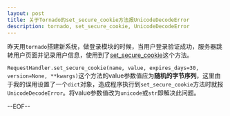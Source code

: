 ```yaml
---
layout: post
title: 关于Tornado的set_secure_cookie方法报UnicodeDecodeError
description: tornado, set_secure_cookie, UnicodeDecodeError
---
```

昨天用`tornado`搭建新系统，做登录模块的时候，当用户登录验证成功，服务器跳转用户页面并记录用户信息，使用到了[set_secure_cookie](http://tornado.readthedocs.org/en/latest/web.html#tornado.web.RequestHandler.set_secure_cookie)这个方法。

`RequestHandler.set_secure_cookie(name, value, expires_days=30, version=None, **kwargs)`这个方法的value参数值应为**随机的字节序列**，这里由于我的误用设置了一个`dict`对象，造成程序执行到`set_secure_cookie`方法时就报`UnicodeDecodeError`。将value参数值改为`unicode`或`str`即解决此问题。

--EOF--

